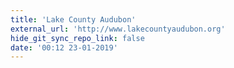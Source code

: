 ```yaml
---
title: 'Lake County Audubon'
external_url: 'http://www.lakecountyaudubon.org'
hide_git_sync_repo_link: false
date: '00:12 23-01-2019'
---
```


